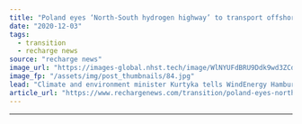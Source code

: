 ```yaml
---
title: "Poland eyes ‘North-South hydrogen highway’ to transport offshore wind energy -  minister"
date: "2020-12-03"
tags: 
  - transition
  - recharge news
source: "recharge news"
image_url: "https://images-global.nhst.tech/image/WlNYUFdBRU9Ddk9wd3ZCd2JFdE9BZ2oxSlhxMFMxcDdrdVUvMGxzVjd6RT0=/nhst/binary/d858d148812e4fc16d3d274fb6dc5b7a"
image_fp: "/assets/img/post_thumbnails/84.jpg"
lead: "Climate and environment minister Kurtyka tells WindEnergy Hamburg panel country plans offshore wind and hydrogen strategy in parallel"
article_url: "https://www.rechargenews.com/transition/poland-eyes-north-south-hydrogen-highway-to-transport-offshore-wind-energy-minister/2-1-924400"
---
```


---
